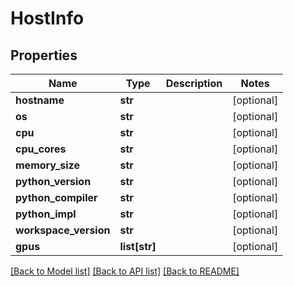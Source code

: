 # HostInfo

## Properties
Name | Type | Description | Notes
------------ | ------------- | ------------- | -------------
**hostname** | **str** |  | [optional] 
**os** | **str** |  | [optional] 
**cpu** | **str** |  | [optional] 
**cpu_cores** | **str** |  | [optional] 
**memory_size** | **str** |  | [optional] 
**python_version** | **str** |  | [optional] 
**python_compiler** | **str** |  | [optional] 
**python_impl** | **str** |  | [optional] 
**workspace_version** | **str** |  | [optional] 
**gpus** | **list[str]** |  | [optional] 

[[Back to Model list]](../README.md#documentation-for-models) [[Back to API list]](../README.md#documentation-for-api-endpoints) [[Back to README]](../README.md)


